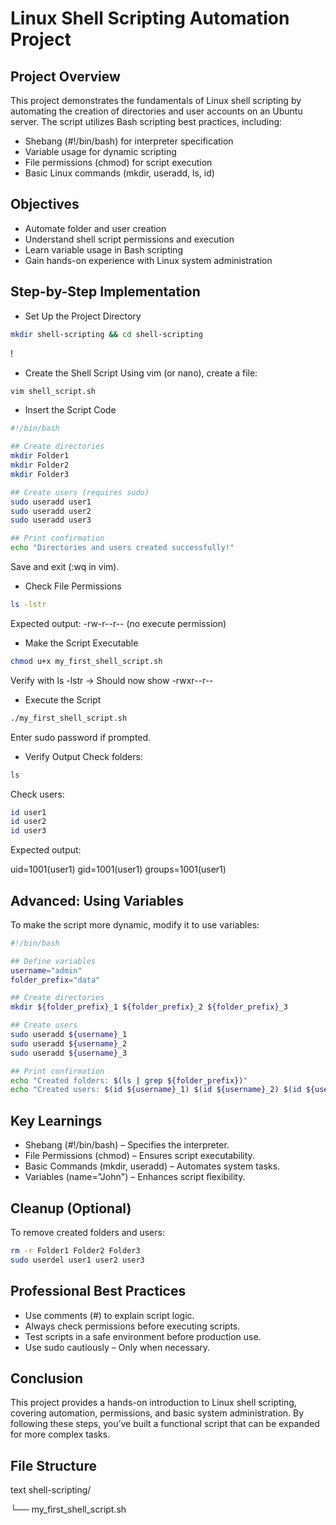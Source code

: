 
# Linux Shell Scripting Automation Project

## Project Overview
This project demonstrates the fundamentals of Linux shell scripting by automating the creation of directories and user accounts on an Ubuntu server. The script utilizes Bash scripting best practices, including:

- Shebang (#!/bin/bash) for interpreter specification
- Variable usage for dynamic scripting
- File permissions (chmod) for script execution
- Basic Linux commands (mkdir, useradd, ls, id)

## Objectives
- Automate folder and user creation
- Understand shell script permissions and execution
- Learn variable usage in Bash scripting
- Gain hands-on experience with Linux system administration

## Step-by-Step Implementation

- Set Up the Project Directory

```bash
mkdir shell-scripting && cd shell-scripting
```
!
- Create the Shell Script
Using vim (or nano), create a file:

```bash
vim shell_script.sh
```

- Insert the Script Code

```bash
#!/bin/bash

## Create directories
mkdir Folder1
mkdir Folder2
mkdir Folder3

## Create users (requires sudo)
sudo useradd user1
sudo useradd user2
sudo useradd user3

## Print confirmation
echo "Directories and users created successfully!"
```

Save and exit (:wq in vim).

- Check File Permissions

```bash
ls -lstr
```
Expected output: -rw-r--r-- (no execute permission)

- Make the Script Executable

```bash
chmod u+x my_first_shell_script.sh
```
Verify with ls -lstr → Should now show -rwxr--r--

- Execute the Script

```bash
./my_first_shell_script.sh
```
Enter sudo password if prompted.

- Verify Output
Check folders:

```bash
ls
```
Check users:

```bash
id user1
id user2
id user3
```
Expected output:

uid=1001(user1) gid=1001(user1) groups=1001(user1)

## Advanced: Using Variables
To make the script more dynamic, modify it to use variables:

```bash
#!/bin/bash

## Define variables
username="admin"
folder_prefix="data"

## Create directories
mkdir ${folder_prefix}_1 ${folder_prefix}_2 ${folder_prefix}_3

## Create users
sudo useradd ${username}_1
sudo useradd ${username}_2
sudo useradd ${username}_3

## Print confirmation
echo "Created folders: $(ls | grep ${folder_prefix})"
echo "Created users: $(id ${username}_1) $(id ${username}_2) $(id ${username}_3)"
```

## Key Learnings
- Shebang (#!/bin/bash) – Specifies the interpreter.
- File Permissions (chmod) – Ensures script executability.
- Basic Commands (mkdir, useradd) – Automates system tasks.
- Variables (name="John") – Enhances script flexibility.

## Cleanup (Optional)
To remove created folders and users:

```bash
rm -r Folder1 Folder2 Folder3
sudo userdel user1 user2 user3
```

## Professional Best Practices
- Use comments (#) to explain script logic.
- Always check permissions before executing scripts.
- Test scripts in a safe environment before production use.
- Use sudo cautiously – Only when necessary.

## Conclusion
This project provides a hands-on introduction to Linux shell scripting, covering automation, permissions, and basic system administration. By following these steps, you’ve built a functional script that can be expanded for more complex tasks.

## File Structure

text
shell-scripting/

└── my_first_shell_script.sh
